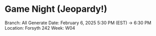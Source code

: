 # Game Night (Jeopardy!)

Branch: All Generate
Date: February 6, 2025 5:30 PM (EST) → 6:30 PM
Location: Forsyth 242
Week: W04